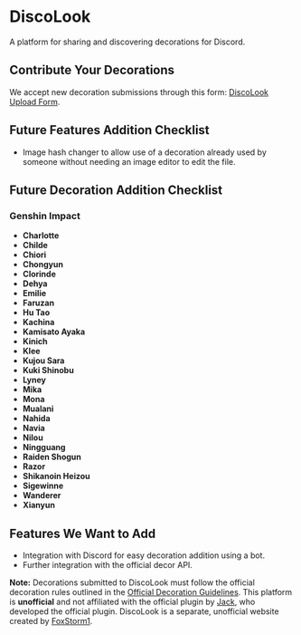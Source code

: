 # DiscoLook

A platform for sharing and discovering decorations for Discord.

## Contribute Your Decorations

We accept new decoration submissions through this form: [DiscoLook Upload Form](https://discolook.github.io/upload).

## Future Features Addition Checklist

- Image hash changer to allow use of a decoration already used by someone without needing an image editor to edit the file.

## Future Decoration Addition Checklist

### Genshin Impact

- **Charlotte**
- **Childe**
- **Chiori**
- **Chongyun**
- **Clorinde**
- **Dehya**
- **Emilie**
- **Faruzan**
- **Hu Tao**
- **Kachina**
- **Kamisato Ayaka**
- **Kinich**
- **Klee**
- **Kujou Sara**
- **Kuki Shinobu**
- **Lyney**
- **Mika**
- **Mona**
- **Mualani**
- **Nahida**
- **Navia**
- **Nilou**
- **Ningguang**
- **Raiden Shogun**
- **Razor**
- **Shikanoin Heizou**
- **Sigewinne**
- **Wanderer**
- **Xianyun**

## Features We Want to Add

- Integration with Discord for easy decoration addition using a bot.
- Further integration with the official decor API.

**Note:** Decorations submitted to DiscoLook must follow the official decoration rules outlined in the [Official Decoration Guidelines](https://github.com/decor-discord/.github/blob/main/GUIDELINES.md). This platform is **unofficial** and not affiliated with the official plugin by [Jack](https://discordapp.com/users/890228870559698955), who developed the official plugin. DiscoLook is a separate, unofficial website created by [FoxStorm1](https://discordapp.com/users/789872551731527690).

